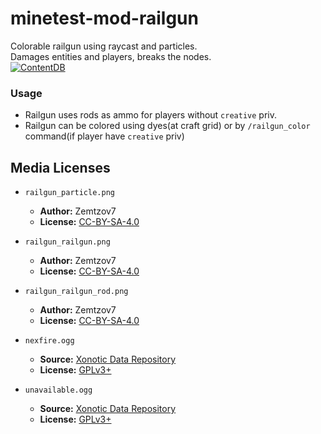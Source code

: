 # minetest-mod-railgun
Colorable railgun using raycast and particles.  
Damages entities and players, breaks the nodes.  
[![ContentDB](https://content.minetest.net/packages/Zemtzov7/railgun/shields/downloads/)](https://content.minetest.net/packages/Zemtzov7/railgun/)
### Usage
* Railgun uses rods as ammo for players without `creative` priv.
* Railgun can be colored using dyes(at craft grid) or by `/railgun_color` command(if player have `creative` priv)

## Media Licenses
* `railgun_particle.png`
  * **Author:** Zemtzov7
  * **License:** [CC-BY-SA-4.0](/CC-BY-SA-4.0)
* `railgun_railgun.png`
  * **Author:** Zemtzov7
  * **License:** [CC-BY-SA-4.0](/CC-BY-SA-4.0)
* `railgun_railgun_rod.png`
  * **Author:** Zemtzov7
  * **License:** [CC-BY-SA-4.0](/CC-BY-SA-4.0)

* `nexfire.ogg`
  * **Source:** [Xonotic Data Repository](https://gitlab.com/xonotic/xonotic-data.pk3dir/-/blob/master/sound/weapons/nexfire.ogg)
  * **License:** [GPLv3+](/GPL-3)
* `unavailable.ogg`
  * **Source:** [Xonotic Data Repository](https://gitlab.com/xonotic/xonotic-data.pk3dir/-/blob/master/sound/weapons/unavailable.ogg)
  * **License:** [GPLv3+](/GPL-3)
